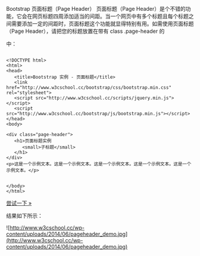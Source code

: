  Bootstrap 页面标题（Page Header）
 页面标题（Page Header）是个不错的功能，它会在网页标题四周添加适当的间距。当一个网页中有多个标题且每个标题之间需要添加一定的间距时，页面标题这个功能就显得特别有用。如需使用页面标题（Page Header），请把您的标题放置在带有 class .page-header 的 <div> 中：

 
```

<!DOCTYPE html>
<html>
<head>
   <title>Bootstrap 实例 - 页面标题</title>
   <link href="http://www.w3cschool.cc/bootstrap/css/bootstrap.min.css" rel="stylesheet">
   <script src="http://www.w3cschool.cc/scripts/jquery.min.js"></script>
   <script src="http://www.w3cschool.cc/bootstrap/js/bootstrap.min.js"></script>
</head>
<body>

<div class="page-header">
   <h1>页面标题实例
      <small>子标题</small>
   </h1>
</div>
<p>这是一个示例文本。这是一个示例文本。这是一个示例文本。这是一个示例文本。这是一个示例文本。</p>


</body>
</html>

```
 [尝试一下 »](http://www.w3cschool.cc/try/tryit.php?filename=bootstrap3-pageheader)

 结果如下所示：

  ![http://www.w3cschool.cc/wp-content/uploads/2014/06/pageheader_demo.jpg](http://www.w3cschool.cc/wp-content/uploads/2014/06/pageheader_demo.jpg)


 

